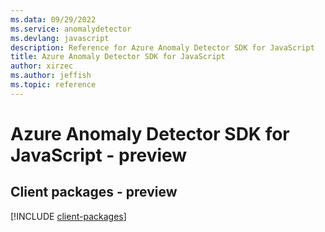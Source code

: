 ```yaml
---
ms.data: 09/29/2022
ms.service: anomalydetector
ms.devlang: javascript
description: Reference for Azure Anomaly Detector SDK for JavaScript
title: Azure Anomaly Detector SDK for JavaScript
author: xirzec
ms.author: jeffish
ms.topic: reference
---
```

# Azure Anomaly Detector SDK for JavaScript - preview

## Client packages - preview
[!INCLUDE [client-packages](anomaly-detector-client-index.md)]